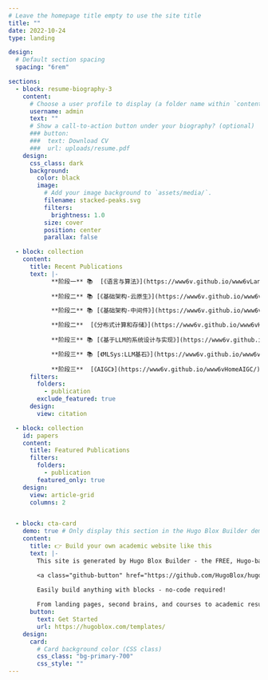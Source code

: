 ```yaml
---
# Leave the homepage title empty to use the site title
title: ""
date: 2022-10-24
type: landing

design:
  # Default section spacing
  spacing: "6rem"

sections:
  - block: resume-biography-3
    content:
      # Choose a user profile to display (a folder name within `content/authors/`)
      username: admin
      text: ""
      # Show a call-to-action button under your biography? (optional)
      ### button:
      ###  text: Download CV
      ###  url: uploads/resume.pdf
    design:
      css_class: dark
      background:
        color: black
        image:
          # Add your image background to `assets/media/`.
          filename: stacked-peaks.svg
          filters:
            brightness: 1.0
          size: cover
          position: center
          parallax: false

  - block: collection
    content:
      title: Recent Publications
      text: |-
            **阶段一** 📚  [《语言与算法》](https://www6v.github.io/www6vLang/) *电子书*
            
            **阶段二** 📚 [《基础架构-云原生》](https://www6v.github.io/www6vCloudNative/) *电子书*  

            **阶段二** 📚 [《基础架构-中间件》](https://www6v.github.io/www6vMiddleware/) *电子书*  

            **阶段二**  [《分布式计算和存储》](https://www6v.github.io/www6vHomeHexo/)  *技术博客*  
            
            **阶段三** 📚 [《基于LLM的系统设计与实现》](https://www6v.github.io/www6vAIGC/) *电子书*

            **阶段三** 📚 [《MLSys:LLM基石》](https://www6v.github.io/www6vMLSys/) *电子书*
            
            **阶段三**  [《AIGC》](https://www6v.github.io/www6vHomeAIGC/) *技术博客*              
      filters:
        folders:
          - publication
        exclude_featured: true
      design:
        view: citation

  - block: collection
    id: papers
    content:
      title: Featured Publications
      filters:
        folders:
          - publication
        featured_only: true
    design:
      view: article-grid
      columns: 2


  - block: cta-card
    demo: true # Only display this section in the Hugo Blox Builder demo site
    content:
      title: 👉 Build your own academic website like this
      text: |-
        This site is generated by Hugo Blox Builder - the FREE, Hugo-based open source website builder trusted by 250,000+ academics like you.

        <a class="github-button" href="https://github.com/HugoBlox/hugo-blox-builder" data-color-scheme="no-preference: light; light: light; dark: dark;" data-icon="octicon-star" data-size="large" data-show-count="true" aria-label="Star HugoBlox/hugo-blox-builder on GitHub">Star</a>

        Easily build anything with blocks - no-code required!
        
        From landing pages, second brains, and courses to academic resumés, conferences, and tech blogs.
      button:
        text: Get Started
        url: https://hugoblox.com/templates/
    design:
      card:
        # Card background color (CSS class)
        css_class: "bg-primary-700"
        css_style: ""
---
```

